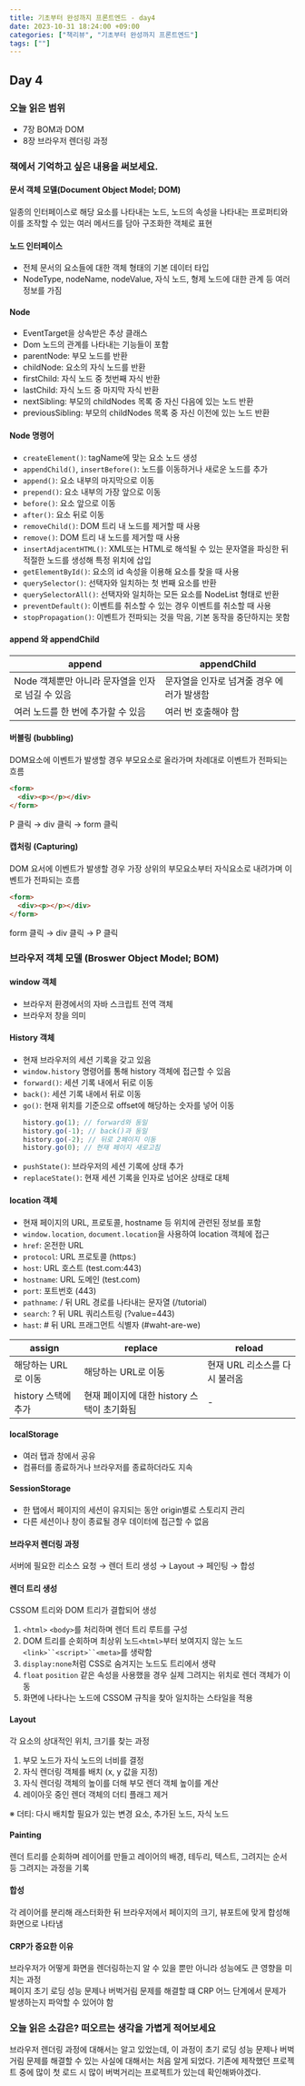 ```yaml
---
title: 기초부터 완성까지 프론트엔드 - day4
date: 2023-10-31 18:24:00 +09:00
categories: ["책리뷰", "기초부터 완성까지 프론트엔드"]
tags: [""]
---
```


## Day 4

### 오늘 읽은 범위

- 7장 BOM과 DOM
- 8장 브라우저 렌더링 과정

### 책에서 기억하고 싶은 내용을 써보세요.

#### 문서 객체 모델(Document Object Model; DOM)

일종의 인터페이스로 해당 요소를 나타내는 노드, 노드의 속성을 나타내는 프로퍼티와 이를 조작할 수 있는 여러 메서드를 담아 구조화한 객체로 표현

#### 노드 인터페이스

- 전체 문서의 요소들에 대한 객체 형태의 기본 데이터 타입
- NodeType, nodeName, nodeValue, 자식 노드, 형제 노드에 대한 관계 등 여러 정보를 가짐

#### Node

- EventTarget을 상속받은 추상 클래스
- Dom 노드의 관계를 나타내는 기능들이 포함
- parentNode: 부모 노드를 반환
- childNode: 요소의 자식 노드를 반환
- firstChild: 자식 노드 중 첫번째 자식 반환
- lastChild: 자식 노드 중 마지막 자식 반환
- nextSibling: 부모의 childNodes 목록 중 자신 다음에 있는 노드 반환
- previousSibling: 부모의 childNodes 목록 중 자신 이전에 있는 노드 반환

#### Node 명령어

- `createElement()`: tagName에 맞는 요소 노드 생성
- `appendChild()`, `insertBefore()`: 노드를 이동하거나 새로운 노드를 추가
- `append()`: 요소 내부의 마지막으로 이동
- `prepend()`: 요소 내부의 가장 앞으로 이동
- `before()`: 요소 앞으로 이동
- `after()`: 요소 뒤로 이동
- `removeChild()`: DOM 트리 내 노드를 제거할 때 사용
- `remove()`: DOM 트리 내 노드를 제거할 때 사용
- `insertAdjacentHTML()`: XML또는 HTML로 해석될 수 있는 문자열을 파싱한 뒤 적절한 노드를 생성해 특정 위치에 삽입
- `getElementById()`: 요소의 id 속성을 이용해 요소를 찾을 때 사용
- `querySelector()`: 선택자와 일치하는 첫 번째 요소를 반환
- `querySelectorAll()`: 선택자와 일치하는 모든 요소를 NodeList 형태로 반환
- `preventDefault()`: 이벤트를 취소할 수 있는 경우 이벤트를 취소할 때 사용
- `stopPropagation()`: 이벤트가 전파되는 것을 막음, 기본 동작을 중단하지는 못함

#### append 와 appendChild

| append                                            | appendChild                               |
| ------------------------------------------------- | ----------------------------------------- |
| Node 객체뿐만 아니라 문자열을 인자로 넘길 수 있음 | 문자열을 인자로 넘겨줄 경우 에러가 발생함 |
| 여러 노드를 한 번에 추가할 수 있음                | 여러 번 호출해야 함                       |

#### 버블링 (bubbling)

DOM요소에 이벤트가 발생할 경우 부모요소로 올라가며 차례대로 이벤트가 전파되는 흐름

```html
<form>
  <div><p></p></div>
</form>
```

P 클릭 → div 클릭 → form 클릭

#### 캡처링 (Capturing)

DOM 요서에 이벤트가 발생할 경우 가장 상위의 부모요소부터 자식요소로 내려가며 이벤트가 전파되는 흐름

```html
<form>
  <div><p></p></div>
</form>
```

form 클릭 → div 클릭 → P 클릭

### 브라우저 객체 모델 (Broswer Object Model; BOM)

#### window 객체

- 브라우저 환경에서의 자바 스크립트 전역 객체
- 브라우저 창을 의미

#### History 객체

- 현재 브라우저의 세션 기록을 갖고 있음
- `window.history` 명령어를 통해 history 객체에 접근할 수 있음
- `forward()`: 세션 기록 내에서 뒤로 이동
- `back()`: 세션 기록 내에서 뒤로 이동
- `go()`: 현재 위치를 기준으로 offset에 해당하는 숫자를 넣어 이동
  ```js
  history.go(1); // forward와 동일
  history.go(-1); // back()과 동일
  history.go(-2); // 뒤로 2페이지 이동
  history.go(0); // 현재 페이지 새로고침
  ```
- `pushState()`: 브라우저의 세션 기록에 상태 추가
- `replaceState()`: 현재 세션 기록을 인자로 넘어온 상태로 대체

#### location 객체

- 현재 페이지의 URL, 프로토콜, hostname 등 위치에 관련된 정보를 포함
- `window.location`, `document.location`을 사용하여 location 객체에 접근
- `href`: 온전한 URL
- `protocol`: URL 프로토콜 (https:)
- `host`: URL 호스트 (test.com:443)
- `hostname`: URL 도메인 (test.com)
- `port`: 포트번호 (443)
- `pathname`: \/ 뒤 URL 경로를 나타내는 문자열 (/tutorial)
- `search`: \? 뒤 URL 쿼리스트링 (?value=443)
- `hast`: \# 뒤 URL 프래그먼트 식별자 (\#waht-are-we)

| assign              | replace                                    | reload                        |
| ------------------- | ------------------------------------------ | ----------------------------- |
| 해당하는 URL로 이동 | 해당하는 URL로 이동                        | 현재 URL 리소스를 다시 불러옴 |
| history 스택에 추가 | 현재 페이지에 대한 history 스택이 초기화됨 | -                             |

#### localStorage

- 여러 탭과 창에서 공유
- 컴퓨터를 종료하거나 브라우저를 종료하더라도 지속

#### SessionStorage

- 한 탭에서 페이지의 세션이 유지되는 동안 origin별로 스토리지 관리
- 다른 세션이나 창이 종료될 경우 데이터에 접근할 수 없음

#### 브라우저 렌더링 과정

서버에 필요한 리소스 요청 → 렌더 트리 생성 → Layout → 페인팅 → 합성

#### 렌더 트리 생성

CSSOM 트리와 DOM 트리가 결합되어 생성

1. `<html>` `<body>`를 처리하며 렌더 트리 루트를 구성
1. DOM 트리를 순회하며 최상위 노드`<html>`부터 보여지지 않는 노드` <link>``<script>``<meta> `를 생략함
1. `display:none`처럼 CSS로 숨겨지는 노드도 트리에서 생략
1. `float` `position` 같은 속성을 사용했을 경우 실제 그려지는 위치로 렌더 객체가 이동
1. 화면에 나타나는 노드에 CSSOM 규칙을 찾아 일치하는 스타일을 적용

#### Layout

각 요소의 상대적인 위치, 크기를 찾는 과정

1. 부모 노드가 자식 노드의 너비를 결정
2. 자식 렌더링 객체를 배치 (x, y 값을 지정)
3. 자식 렌더링 객체의 높이를 더해 부모 렌더 객체 높이를 계산
4. 레이아웃 중인 렌더 객체의 더티 플래그 제거

※ 더티: 다시 배치할 필요가 있는 변경 요소, 추가된 노드, 자식 노드

#### Painting

렌더 트리를 순회하며 레이어를 만들고 레이어의 배경, 테두리, 텍스트, 그려지는 순서 등 그려지는 과정을 기록

#### 합성

각 레이어를 분리해 래스터화한 뒤 브라우저에서 페이지의 크기, 뷰포트에 맞게 합성해 화면으로 나타냄

#### CRP가 중요한 이유

브라우저가 어떻게 화면을 렌더링하는지 알 수 있을 뿐만 아니라 성능에도 큰 영향을 미치는 과정  
페이지 초기 로딩 성능 문제나 버벅거림 문제를 해결할 떄 CRP 어느 단계에서 문제가 발생하는지 파악할 수 있어야 함

### 오늘 읽은 소감은? 떠오르는 생각을 가볍게 적어보세요

브라우저 렌더링 과정에 대해서는 알고 있었는데, 이 과정이 초기 로딩 성능 문제나 버벅거림 문제를 해결할 수 있는 사실에 대해서는 처음 알게 되었다. 기존에 제작했던 프로젝트 중에 많이 첫 로드 시 많이 버벅거리는 프로젝트가 있는데 확인해봐야겠다.
